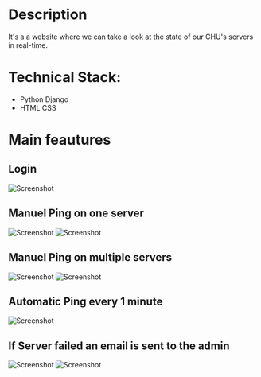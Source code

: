# Description
It's a a website where we can take a look at the state of our CHU's servers in real-time.

# Technical Stack: 
* Python Django
* HTML CSS

# Main feautures
## Login
![Screenshot](screenshots/login.png)

## Manuel Ping on one server
![Screenshot](screenshots/choose_one.png)
![Screenshot](screenshots/show1state.png)


## Manuel Ping on multiple servers
![Screenshot](screenshots/choose_multiple.png)
![Screenshot](screenshots/showMstates.png)

## Automatic Ping every 1 minute 
![Screenshot](screenshots/automatic_ping.png)


## If Server failed an email is sent to the admin
![Screenshot](screenshots/server_failed.png)
![Screenshot](screenshots/send_email.png)

<!-- ## The Dashboard 
I am working on the dashboard to look great.

# I want to contribute to this projet !!
this project needed the part front end with react JS so that the dashboard is refreshed automaticaly when data is changed.

## Auto refresh of page with reactJS -->
